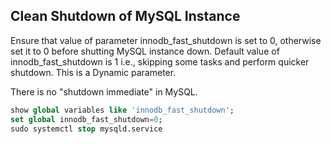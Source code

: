 ## Clean Shutdown of MySQL Instance

Ensure that value of parameter innodb_fast_shutdown is set to 0, otherwise set it to 0 before shutting MySQL instance down. Default value of innodb_fast_shutdown is 1 i.e., skipping some tasks and perform quicker shutdown. This is a Dynamic parameter.

There is no "shutdown immediate" in MySQL.

```sql
show global variables like 'innodb_fast_shutdown';
set global innodb_fast_shutdown=0;
sudo systemctl stop mysqld.service
```